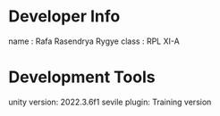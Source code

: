 # Developer Info
name : Rafa Rasendrya Rygye
class : RPL XI-A

# Development Tools
unity version: 2022.3.6f1
sevile plugin: Training version